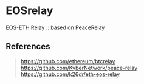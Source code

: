 # EOSrelay
EOS-ETH Relay :: based on PeaceRelay

## References
> https://github.com/ethereum/btcrelay
> https://github.com/KyberNetwork/peace-relay
> https://github.com/k26dr/eth-eos-relay
